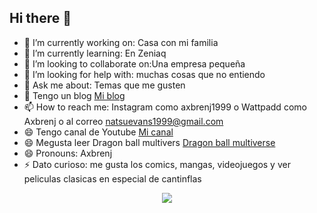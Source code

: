 ## Hi there 👋

- 🔭 I’m currently working on: Casa con mi familia
- 🌱 I’m currently learning: En Zeniaq
- 👯 I’m looking to collaborate on:Una empresa pequeña
- 🤔 I’m looking for help with: muchas cosas que no entiendo
- 💬 Ask me about: Temas que me gusten
- 💬 Tengo un blog <a href = "https://axbrenj1999.blogspot.com/2020/08/hola.html  ">Mi blog</a>
- 📫 How to reach me: Instagram como axbrenj1999 o Wattpadd como Axbrenj o al correo natsuevans1999@gmail.com
- 😄 Tengo canal de Youtube <a href ="https://www.youtube.com/channel/UCATu-XErd1wkit0anfdBKow"> Mi canal</a>
- 😄 Megusta leer Dragon ball multivers  <a href ="https://www.dragonball-multiverse.com/es/page-0.html"> Dragon ball multiverse </a>
- 😄 Pronouns: Axbrenj
- ⚡ Dato curioso: me gusta los comics, mangas, videojuegos y ver peliculas clasicas en especial de cantinflas
<center>
  <img src = "https://i2.wp.com/d1lss44hh2trtw.cloudfront.net/assets/article/2018/09/07/how-to-greet-citizens-marvels-spider-man-about-town-trophy_feature.jpg?w=840&resize=840%2C&ssl=1 "/>
  </center>
